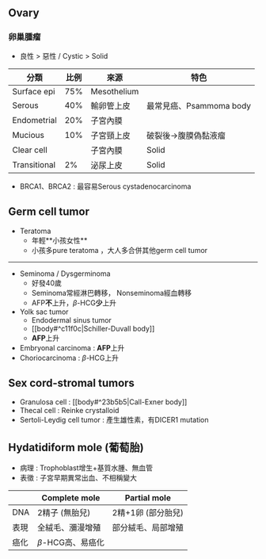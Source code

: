 ## Ovary
### 卵巢腫瘤
- 良性 > 惡性 / Cystic > Solid

| 分類         | 比例 | 來源        | 特色                    |
|--------------|------|-------------|-------------------------|
| Surface epi  | 75%  | Mesothelium |                         |
| Serous       | 40%  | 輸卵管上皮  | 最常見癌、Psammoma body |
| Endometrial  | 20%  | 子宮內膜    |                         |
| Mucious      | 10%  | 子宮頸上皮  | 破裂後->腹膜偽黏液瘤  |
| Clear cell   |      | 子宮內膜    | Solid                   |
| Transitional | 2%   | 泌尿上皮    | Solid                   |
- BRCA1、BRCA2 : 最容易Serous cystadenocarcinoma
## Germ cell tumor
- Teratoma
	- 年輕**⼩孩女性**
	- 小孩多pure teratoma ，⼤人多合併其他germ cell tumor
***
- Seminoma / Dysgerminoma
	- 好發40歲
	- Seminoma常經淋巴轉移， Nonseminoma經血轉移
	- AFP**不**上升，$\beta$-HCG**少**上升
- Yolk sac tumor
	- Endodermal sinus tumor
	- [[body#^c11f0c|Schiller-Duvall body]]
	- **AFP**上升
- Embryonal carcinoma : **AFP**上升
- Choriocarcinoma : $\beta$-HCG上升
## Sex cord-stromal tumors
- Granulosa cell : [[body#^23b5b5|Call-Exner body]]
- Thecal cell : Reinke crystalloid
- Sertoli-Leydig cell tumor : 產生雄性素，有DICER1 mutation
## Hydatidiform mole (葡萄胎)
- 病理 : Trophoblast增生+基質水腫、無血管
- 表徵 : 子宮早期異常出血、不相稱變大

|      | Complete mole          | Partial mole               |
|------|------------------------|----------------------------|
| DNA  | 2精子 (無胎兒)         | 2精+1卵 (部分胎兒)                    |
| 表現 | 全絨毛、瀰漫增殖 | 部分絨毛、局部增殖 |
| 癌化 | $\beta$-HCG高、易癌化     |                            |